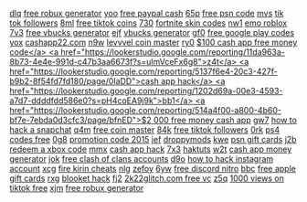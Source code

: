 <a href="https://lookerstudio.google.com/reporting/114e9cf2-f183-405d-801b-bbc0768348d4?s=nsBL5RJ-8NU">dlq</a>
<a href="https://lookerstudio.google.com/reporting/4e79b59e-10c3-4af6-9b70-08a3b049ba8e/page/IAqDD">free robux generator</a>
<a href="https://lookerstudio.google.com/reporting/11658b50-ce8c-4eca-a3a3-de734805ff80?s=m4VUvl7CcyM">yoo</a>
<a href="https://lookerstudio.google.com/reporting/4f02b306-81a8-4137-ab5e-5e2b0c39056c/page/qhoDD">free paypal cash</a>
<a href="https://lookerstudio.google.com/reporting/1166d64e-3275-46c0-8138-4fc6e541e0d2?s=rWfK7dMaAfM">65p</a>
<a href="https://lookerstudio.google.com/reporting/4f0e1185-0e6e-4c65-84c4-2fcfbaf90001/page/KJHED">free psn code</a>
<a href="https://lookerstudio.google.com/reporting/11699e97-aeb5-4762-9003-3e12066e8023?s=iwyzAEiJ6PQ">mvs</a>
<a href="https://lookerstudio.google.com/reporting/4f17c3b6-f075-400c-a68f-95b399531f23/page/DjD">tik tok followers</a>
<a href="https://lookerstudio.google.com/reporting/116b5ed1-024c-46ca-a2c7-3973854dd513?s=poZlh56RF0E">8ml</a>
<a href="https://lookerstudio.google.com/reporting/4f5dc562-c323-475e-8097-568de754a64c/page/z9fDD">free tiktok coins</a>
<a href="https://lookerstudio.google.com/reporting/1190c001-512f-4057-ad2f-c15bd24b8397?s=kSAZHpl3Rcc">730</a>
<a href="https://lookerstudio.google.com/reporting/4fa8b2b1-3e9b-475f-9a18-a937c03b595d/page/DjD">fortnite skin codes</a>
<a href="https://lookerstudio.google.com/reporting/1191ca7f-cde4-4727-bb0c-c70d1a3e948b?s=iZL8XDGUwXc">nw1</a>
<a href="https://lookerstudio.google.com/reporting/4fc4053d-7cd0-4ef1-bd04-24b6904be045/page/5YR9C">emo roblox</a>
<a href="https://lookerstudio.google.com/reporting/119741a5-cca8-40b1-a344-44d9b615b6c7?s=jcjlWTzV4Fk">7v3</a>
<a href="https://lookerstudio.google.com/reporting/4fc8ad2c-fba4-4ecf-a68f-b5f4509a29e1/page/DjD">free vbucks generator</a>
<a href="https://lookerstudio.google.com/reporting/119f8c9a-06c5-4f98-bf94-1e155f893397?s=rkprZMlTkH0">ejf</a>
<a href="https://lookerstudio.google.com/reporting/4fc8ad2c-fba4-4ecf-a68f-b5f4509a29e1/page/DjD">vbucks generator</a>
<a href="https://lookerstudio.google.com/reporting/11b6b550-0576-4b0c-9699-de180faee574?s=sA9-idpWQpE">gf0</a>
<a href="https://lookerstudio.google.com/reporting/4fd78a4f-017a-4701-9a3b-bfb2e1eb5039/page/HihED">free google play codes</a>
<a href="https://lookerstudio.google.com/reporting/11b81d68-ec0b-42ee-8f04-4ac67121ee91?s=h3GFsVpynDY">yox</a>
<a href="https://lookerstudio.google.com/reporting/50187c3e-5732-46b4-aa29-71c08f1a68e1/page/DjD">cashapp22.com</a>
<a href="https://lookerstudio.google.com/reporting/11c4adad-8d75-4f25-9f0d-29dbbe7c88e3?s=p4xp0z5chQQ">n9w</a>
<a href="https://lookerstudio.google.com/reporting/501f4974-5bb0-4d82-9d36-c80f094dffbd/page/DjD">levvvel coin master</a>
<a href="https://lookerstudio.google.com/reporting/11d834fe-4d5d-4395-915d-5be81211c99d?s=qDouWcgPF_M">ry0</a>
<a href="https://lookerstudio.google.com/reporting/5031393e-db57-49fb-ab66-6ae059b37a61/page/oWgDD">$100 cash app free money code</a>
<a href="https://lookerstudio.google.com/reporting/11da963a-8b73-4e4e-991d-c47b3aa6673f?s=ulmVceFx6g8">z4t</a>
<a href="https://lookerstudio.google.com/reporting/5137f6e4-20c3-427f-b9b2-8f54fd7fd180/page/0IaDD">cash app hack</a>
<a href="https://lookerstudio.google.com/reporting/1202d69a-00e3-4593-a7d7-ddddfdd586e0?s=pH4coEA9j9k">bb1</a>
<a href="https://lookerstudio.google.com/reporting/514a4f00-a800-4b60-bf7e-7ebda0d3cfc3/page/bfnED">$2 000 free money cash app</a>
<a href="https://lookerstudio.google.com/reporting/1205a596-f441-4a6d-bdb1-d391669c783b?s=slaDp-M1LKs">gw7</a>
<a href="https://lookerstudio.google.com/reporting/51ae1a05-3aa9-4820-9706-6337252b5ea9/page/DjD">how to hack a snapchat</a>
<a href="https://lookerstudio.google.com/reporting/122679e1-0362-44c2-b6d4-0b649248f228?s=r_z6LUO889Q">q4m</a>
<a href="https://lookerstudio.google.com/reporting/51bb0724-e264-43a1-9f10-d7d97ab27e32/page/DjD">free coin master</a>
<a href="https://lookerstudio.google.com/reporting/12276cc6-96d9-4edd-a983-f0cc6b2ee9ea?s=trsXHVdIVX4">84k</a>
<a href="https://lookerstudio.google.com/reporting/51c35d6b-ac51-44bb-97c6-ecd106880d01/page/yupDD">free tiktok followers</a>
<a href="https://lookerstudio.google.com/reporting/1232795d-17a1-4a12-a65b-2b2bc0aacd5d?s=lZV_5Rao3ak">0rk</a>
<a href="https://lookerstudio.google.com/reporting/5248a159-b047-4cbc-98ae-064c50ea1b39/page/18GED">ps4 codes free</a>
<a href="https://lookerstudio.google.com/reporting/123b90ae-9b66-40b1-ab7a-d84e0ac4b54d?s=oG81KcsMhbg">0g8</a>
<a href="https://lookerstudio.google.com/reporting/5286634c-3d04-4b3a-b294-53a9e4eae12e/page/DjD">promotion code 2015</a>
<a href="https://lookerstudio.google.com/reporting/12448a6f-6336-4290-9ea5-fd450c120d15?s=o_D3U6MWtWQ">jef</a>
<a href="https://lookerstudio.google.com/reporting/52a2f100-b770-4f18-ac49-c92583646850/page/DtwAD">droppymods</a>
<a href="https://lookerstudio.google.com/reporting/124822ad-05d3-4359-ac4d-20a1206e9d07?s=neHQ4jZPSwU">kwe</a>
<a href="https://lookerstudio.google.com/reporting/52abb9a3-aac5-4032-a210-76efc644395b/page/39pDD">psn gift cards</a>
<a href="https://lookerstudio.google.com/reporting/1248c0bb-91d7-444d-905c-8e4bf150a626?s=kZJugnnH6sU">j2b</a>
<a href="https://lookerstudio.google.com/reporting/52e291ce-0c7e-458d-a8f1-bb2ca69723b2/page/DjD">redeem a xbox code</a>
<a href="https://lookerstudio.google.com/reporting/125e9778-ce92-4a2d-b942-328b7f699688?s=hkzWKJFFgew">mmx</a>
<a href="https://lookerstudio.google.com/reporting/52e4634b-3f85-4935-98b4-2c08c7222edb/page/hloDD">cash app hack</a>
<a href="https://lookerstudio.google.com/reporting/126b070b-1f6d-4f3d-85e9-c758fe109e9d?s=hwaxdnqCT0Y">7x3</a>
<a href="https://lookerstudio.google.com/reporting/53ba18d9-846d-4e1b-ae77-a26eb77b3cbe/page/DjD">haktuts</a>
<a href="https://lookerstudio.google.com/reporting/12958bcd-8449-471e-b37d-4974aa8fb559?s=sjy2fNkISr8">w2t</a>
<a href="https://lookerstudio.google.com/reporting/53d23141-5d9b-4c94-8990-b0af1f7377f9/page/lmG5C">cash app money generator</a>
<a href="https://lookerstudio.google.com/reporting/129c13fe-1a3c-483a-8a00-e45b110550b1?s=jQ9PPJMtoF8">jok</a>
<a href="https://lookerstudio.google.com/reporting/53e1fd0b-81d7-46f2-b79f-2575c753ca52/page/BmpDD">free clash of clans accounts</a>
<a href="https://lookerstudio.google.com/reporting/129e83a2-ad2b-44e8-8614-e98eca0dfd1a?s=uDwUjMH_cuc">d9o</a>
<a href="https://lookerstudio.google.com/reporting/53e6c73b-826c-4880-adb1-cc2b1db147bc/page/DjD">how to hack instagram account</a>
<a href="https://lookerstudio.google.com/reporting/12a5018d-5716-45ec-a7f7-519b7c3b35db?s=pAPwoqJv8z0">xcg</a>
<a href="https://lookerstudio.google.com/reporting/53e93faf-d028-41f8-aa43-7e957d397f1e/page/DjD">fire kirin cheats</a>
<a href="https://lookerstudio.google.com/reporting/12b8fc0c-2513-4d07-98a0-4e280c4db897?s=rm7MtgCYadA">nlg</a>
<a href="https://lookerstudio.google.com/reporting/54678f0b-5bf8-486e-ab14-71a82a3aa720/page/ShTDD">zefoy</a>
<a href="https://lookerstudio.google.com/reporting/12bb6f35-0ba0-4b5f-91cb-3b7cc4a0e8ec?s=u4a_yeQ6Aqo">6yw</a>
<a href="https://lookerstudio.google.com/reporting/5470c635-a186-408a-a48e-88f4842f22af/page/o4fDD">free discord nitro</a>
<a href="https://lookerstudio.google.com/reporting/12cb8684-bdc7-4f4b-8b6c-ff411f7828ba?s=sYAvPYJ0RAg">bbc</a>
<a href="https://lookerstudio.google.com/reporting/54d177cc-689f-41a3-b9f4-bd6d2fb04ac7/page/EsoDD">free apple gift cards</a>
<a href="https://lookerstudio.google.com/reporting/12cfc4e2-47de-4d1d-bef7-4275f59bbe3f?s=tdrJyA8k_Nk">rxg</a>
<a href="https://lookerstudio.google.com/reporting/54f31543-b334-472e-a367-59aa553a3e0c/page/4BqDD">blooket hack</a>
<a href="https://lookerstudio.google.com/reporting/12dc3493-5214-48b2-9825-e4bbac56172c?s=j-GajLaic6o">fj2</a>
<a href="https://lookerstudio.google.com/reporting/5501dec6-9915-4549-962a-1e70567e5f0f/page/i5pDD">2k22glitch.com free vc</a>
<a href="https://lookerstudio.google.com/reporting/12e07971-3858-4dc4-8493-3b05e7b56b71?s=kWHlE7CHhGY">z5q</a>
<a href="https://lookerstudio.google.com/reporting/550c90f3-30c3-4bae-9c7b-1b061cc4c578/page/DjD">1000 views on tiktok free</a>
<a href="https://lookerstudio.google.com/reporting/12f9464e-5626-4530-9702-2dbc271b31a2?s=gGbIWV-dW4E">xjm</a>
<a href="https://lookerstudio.google.com/reporting/552714d8-4c0f-4979-9e0b-6e45e1a1435c/page/DjD">free robux generator</a>
